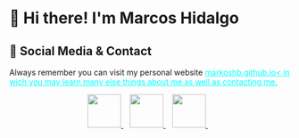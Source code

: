 <h1>👋 Hi there! I'm Marcos Hidalgo </h1>



<h2>💬 Social Media & Contact </h2>
<p> Always remember you can visit my personal website <a href="markoshb.github.io" style="color:cyan">markoshb.github.io< in wich you may learn many else things about me as well as contacting me.
<p align="center">
    <a href="https://twitter.com/Marcos_Hidalgo" target="_blank">
        <img src="https://pitlochryfestivaltheatre.com/wp-content/uploads/2020/04/2-27646_twitter-logo-png-transparent-background-logo-twitter-png.png" height="60">
    </a> &nbsp;&nbsp;
    <a href="https://github.com/MarkosHB" target="_blank">
        <img src="https://cdn.iconscout.com/icon/free/png-256/github-153-675523.png" height="60">
    </a> &nbsp;&nbsp;
    <a href="https://www.linkedin.com/in/marcoshidalgob" target="_blank">
        <img src="https://upload.wikimedia.org/wikipedia/commons/thumb/c/ca/LinkedIn_logo_initials.png/768px-LinkedIn_logo_initials.png" height="60">
    </a>  &nbsp;&nbsp;
    <a href="https://MarkosHB.github.io/" target="_blank">
    </a>
</p>

<!--
**MarkosHB/MarkosHB** is a ✨ _special_ ✨ repository because its `README.md` (this file) appears on your GitHub profile.

Here are some ideas to get you started:

- 🔭 I’m currently working on ...
- 🌱 I’m currently learning ...
- 👯 I’m looking to collaborate on ...
- 🤔 I’m looking for help with ...
- 💬 Ask me about ...
- 📫 How to reach me: ...
- 😄 Pronouns: ...
- ⚡ Fun fact: ...
-->
